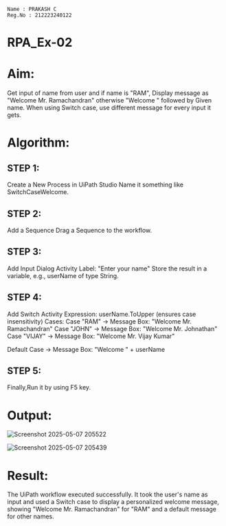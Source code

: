 ```
Name : PRAKASH C
Reg.No : 212223240122
```
# RPA_Ex-02

# Aim:
  Get input of name from user and if name is "RAM", Display message as "Welcome Mr. Ramachandran" otherwise "Welcome " followed by Given name. When using Switch case, use different message for every input it gets.

# Algorithm:
## STEP 1:
Create a New Process in UiPath Studio Name it something like SwitchCaseWelcome.

## STEP 2:
Add a Sequence Drag a Sequence to the workflow.

## STEP 3:
Add Input Dialog Activity Label: "Enter your name" Store the result in a variable, e.g., userName of type String.

## STEP 4:
Add Switch Activity Expression: userName.ToUpper (ensures case insensitivity)
      Cases: Case "RAM" → Message Box: "Welcome Mr. Ramachandran"
      Case "JOHN" → Message Box: "Welcome Mr. Johnathan"
      Case "VIJAY" → Message Box: "Welcome Mr. Vijay Kumar"

Default Case → Message Box: "Welcome " + userName

## STEP 5:
Finally,Run it by using F5 key.

# Output:

![Screenshot 2025-05-07 205522](https://github.com/user-attachments/assets/f5c80f9c-25e9-450e-a48c-a1bff94e1c59)

![Screenshot 2025-05-07 205439](https://github.com/user-attachments/assets/adf0f7c4-3c0d-40f8-8b14-39c9828dd3bb)



# Result:
The UiPath workflow executed successfully. It took the user's name as input and used a Switch case to display a personalized welcome message, showing "Welcome Mr. Ramachandran" for "RAM" and a default message for other names.
